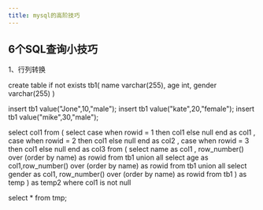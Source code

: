 ```yaml
---
title: mysql的高阶技巧
---
```


## 6个SQL查询小技巧
1、行列转换

create table if not exists tb1(
name varchar(255),
age int,
gender varchar(255)
)

insert tb1 value("Jone",10,"male");
insert tb1 value("kate",20,"female");
insert tb1 value("mike",30,"male");

select 
col1 
from (
select case when rowid = 1 then col1 else null end as col1 ,
case when rowid = 2 then col1 else null end as col2 ,
case when rowid = 3 then col1 else null end as col3 
from (
select name as col1 , row_number() over (order by name) as rowid from tb1
union all
select age as col1,row_number() over (order by name)  as rowid from tb1
union all
select gender as col1, row_number() over (order by name) as rowid  from tb1
) as temp 
) as temp2 where col1 is not null


select * from tmp;

